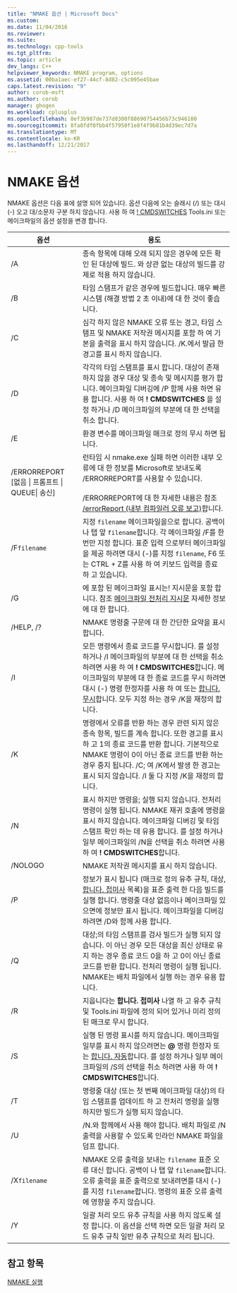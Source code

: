 ```yaml
---
title: "NMAKE 옵션 | Microsoft Docs"
ms.custom: 
ms.date: 11/04/2016
ms.reviewer: 
ms.suite: 
ms.technology: cpp-tools
ms.tgt_pltfrm: 
ms.topic: article
dev_langs: C++
helpviewer_keywords: NMAKE program, options
ms.assetid: 00ba1aec-ef27-44cf-8d82-c5c095e45bae
caps.latest.revision: "9"
author: corob-msft
ms.author: corob
manager: ghogen
ms.workload: cplusplus
ms.openlocfilehash: 8ef3b987de737d8300f88690754456b73c946180
ms.sourcegitcommit: 8fa8fdf0fbb4f57950f1e8f4f9b81b4d39ec7d7a
ms.translationtype: MT
ms.contentlocale: ko-KR
ms.lasthandoff: 12/21/2017
---
```

# <a name="nmake-options"></a>NMAKE 옵션
NMAKE 옵션은 다음 표에 설명 되어 있습니다. 옵션 다음에 오는 슬래시 (/) 또는 대시 (-) 오고 대/소문자 구분 하지 않습니다. 사용 하 여 [! CMDSWITCHES](../build/makefile-preprocessing-directives.md) Tools.ini 또는 메이크파일의 옵션 설정을 변경 합니다.  
  
|옵션|용도|  
|------------|-------------|  
|/A|종속 항목에 대해 오래 되지 않은 경우에 모든 확인 된 대상에 빌드. 와 상관 없는 대상의 빌드를 강제로 적용 하지 않습니다.|  
|/B|타임 스탬프가 같은 경우에 빌드합니다. 매우 빠른 시스템 (해결 방법 2 초 이내)에 대 한 것이 좋습니다.|  
|/C|심각 하지 않은 NMAKE 오류 또는 경고, 타임 스탬프 및 NMAKE 저작권 메시지를 포함 하 여 기본을 출력을 표시 하지 않습니다. /K.에서 발급 한 경고를 표시 하지 않습니다.|  
|/D|각각의 타임 스탬프를 표시 합니다. 대상이 존재 하지 않을 경우 대상 및 종속 및 메시지를 평가 합니다. 메이크파일 디버깅에 /P 함께 사용 하면 유용 합니다. 사용 하 여 **! CMDSWITCHES** 을 설정 하거나 /D 메이크파일의 부분에 대 한 선택을 취소 합니다.|  
|/E|환경 변수를 메이크파일 매크로 정의 무시 하면 됩니다.|  
|/ERRORREPORT [없음 &#124; 프롬프트 &#124; QUEUE&#124; 송신]|런타임 시 nmake.exe 실패 하면 이러한 내부 오류에 대 한 정보를 Microsoft로 보내도록 /ERRORREPORT를 사용할 수 있습니다.<br /><br /> /ERRORREPORT에 대 한 자세한 내용은 참조 [/errorReport (내부 컴파일러 오류 보고)](../build/reference/errorreport-report-internal-compiler-errors.md)합니다.|  
|/F`filename`|지정 `filename` 메이크파일을으로 합니다. 공백이 나 탭 앞 `filename`합니다. 각 메이크파일 /F를 한 번만 지정 합니다. 표준 입력 으로부터 메이크파일을 제공 하려면 대시 (-)를 지정 `filename`, F6 또는 CTRL + Z를 사용 하 여 키보드 입력을 종료 하 고 있습니다.|  
|/G|에 포함 된 메이크파일 표시는! 지시문을 포함 합니다.  참조 [메이크파일 전처리 지시문](../build/makefile-preprocessing-directives.md) 자세한 정보에 대 한 합니다.|  
|/HELP, /?|NMAKE 명령줄 구문에 대 한 간단한 요약을 표시합니다.|  
|/I|모든 명령에서 종료 코드를 무시합니다. 를 설정 하거나 /I 메이크파일의 부분에 대 한 선택을 취소 하려면 사용 하 여 **! CMDSWITCHES**합니다. 메이크파일의 부분에 대 한 종료 코드를 무시 하려면 대시 (-) 명령 한정자를 사용 하 여 또는 [합니다. 무시](../build/dot-directives.md)합니다. 모두 지정 하는 경우 /K을 재정의 합니다.|  
|/K|명령에서 오류를 반환 하는 경우 관련 되지 않은 종속 항목, 빌드를 계속 합니다. 또한 경고를 표시 하 고 1의 종료 코드를 반환 합니다. 기본적으로 NMAKE 명령이 0이 아닌 종료 코드를 반환 하는 경우 중지 됩니다. /C; 여 /K에서 발생 한 경고는 표시 되지 않습니다. /I 둘 다 지정 /K을 재정의 합니다.|  
|/N|표시 하지만 명령을; 실행 되지 않습니다. 전처리 명령이 실행 됩니다. NMAKE 재귀 호출에 명령을 표시 하지 않습니다. 메이크파일 디버깅 및 타임 스탬프 확인 하는 데 유용 합니다. 를 설정 하거나 일부 메이크파일의 /N을 선택을 취소 하려면 사용 하 여 **! CMDSWITCHES**합니다.|  
|/NOLOGO|NMAKE 저작권 메시지를 표시 하지 않습니다.|  
|/P|정보가 표시 됩니다 (매크로 정의 유추 규칙, 대상, [합니다. 접미사](../build/dot-directives.md) 목록)을 표준 출력 한 다음 빌드를 실행 합니다. 명령줄 대상 없음이나 메이크파일 있으면에 정보만 표시 됩니다. 메이크파일을 디버깅 하려면 /D와 함께 사용 합니다.|  
|/Q|대상;의 타임 스탬프를 검사 빌드가 실행 되지 않습니다. 이 아닌 경우 모든 대상을 최신 상태로 유지 하는 경우 종료 코드 0을 하 고 0이 아닌 종료 코드를 반환 합니다. 전처리 명령이 실행 됩니다. NMAKE는 배치 파일에서 실행 하는 경우 유용 합니다.|  
|/R|지웁니다는 **합니다. 접미사** 나열 하 고 유추 규칙 및 Tools.ini 파일에 정의 되어 있거나 미리 정의 된 매크로 무시 합니다.|  
|/S|실행 된 명령 표시를 하지 않습니다. 메이크파일 일부를 표시 하지 않으려면는  **@**  명령 한정자 또는 [합니다. 자동](../build/dot-directives.md)합니다. 를 설정 하거나 일부 메이크파일의 /S의 선택을 취소 하려면 사용 하 여 **! CMDSWITCHES**합니다.|  
|/T|명령줄 대상 (또는 첫 번째 메이크파일 대상)의 타임 스탬프를 업데이트 하 고 전처리 명령을 실행 하지만 빌드가 실행 되지 않습니다.|  
|/U|/N.와 함께에서 사용 해야 합니다. 배치 파일로 /N 출력을 사용할 수 있도록 인라인 NMAKE 파일을 덤프 합니다.|  
|/X`filename`|NMAKE 오류 출력을 보내는 `filename` 표준 오류 대신 합니다. 공백이 나 탭 앞 `filename`합니다. 오류 출력을 표준 출력으로 보내려면를 대시 (-)를 지정 `filename`합니다. 명령의 표준 오류 출력에 영향을 주지 않습니다.|  
|/Y|일괄 처리 모드 유추 규칙을 사용 하지 않도록 설정 합니다. 이 옵션을 선택 하면 모든 일괄 처리 모드 유추 규칙 일반 유추 규칙으로 처리 됩니다.|  
  
## <a name="see-also"></a>참고 항목  
 [NMAKE 실행](../build/running-nmake.md)
